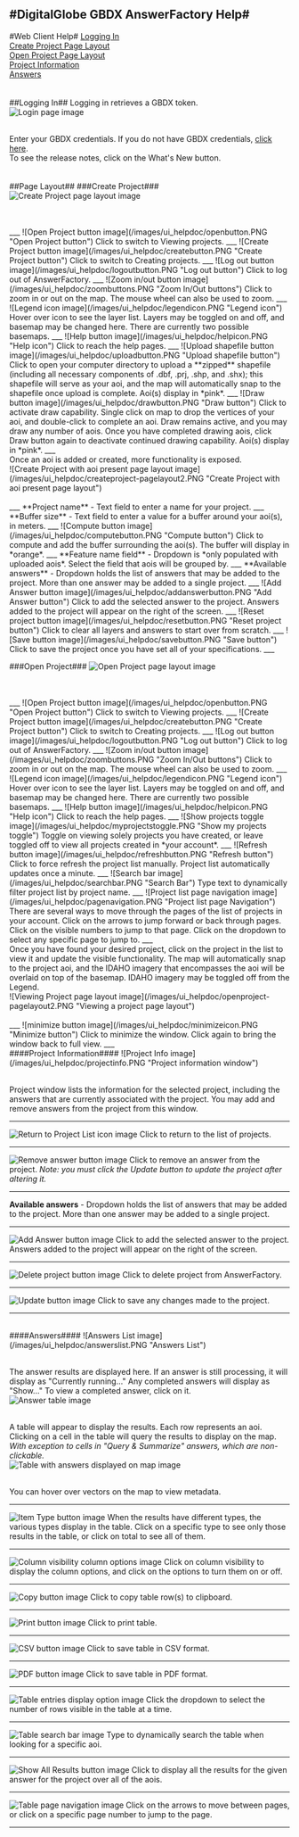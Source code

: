 #DigitalGlobe GBDX AnswerFactory Help#
----------

#Web Client Help#
[Logging In](#logging-in) <br>
[Create Project Page Layout](#create-project) <br>
[Open Project Page Layout](#open-project) <br>
[Project Information](#project-information) <br>
[Answers](#answers) <br>
<br><br>
##Logging In##
Logging in retrieves a GBDX token. <br>
![Login page image](/images/ui_helpdoc/loginbox.PNG "Login Box for login page")

<br>Enter your GBDX credentials. If you do not have GBDX credentials, [click here](https://gbdx.geobigdata.io/account/self_registration/). <br>
To see the release notes, click on the What's New button.
<br><br><br>
##Page Layout##
###Create Project###
![Create Project page layout image](/images/ui_helpdoc/createproject-pagelayout.PNG "Create Project page layout")

<br>
<br>
___
![Open Project button image](/images/ui_helpdoc/openbutton.PNG "Open Project button") Click to switch to Viewing projects.
___
![Create Project button image](/images/ui_helpdoc/createbutton.PNG "Create Project button") Click to switch to Creating projects.
___
![Log out button image](/images/ui_helpdoc/logoutbutton.PNG "Log out button") Click to log out of AnswerFactory.
___
![Zoom in/out button image](/images/ui_helpdoc/zoombuttons.PNG "Zoom In/Out buttons") Click to zoom in or out on the map. The mouse wheel can also be used to zoom.
___
![Legend icon image](/images/ui_helpdoc/legendicon.PNG "Legend icon") Hover over icon to see the layer list. Layers may be toggled on and off, and basemap may be changed here. There are currently two possible basemaps.
___
![Help button image](/images/ui_helpdoc/helpicon.PNG "Help icon") Click to reach the help pages.
___
![Upload shapefile button image](/images/ui_helpdoc/uploadbutton.PNG "Upload shapefile button") Click to open your computer directory to upload a **zipped** shapefile (including all necessary components of .dbf, .prj, .shp, and .shx); this shapefile will serve as your aoi, and the map will automatically snap to the shapefile once upload is complete. Aoi(s) display in *pink*.
___
![Draw button image](/images/ui_helpdoc/drawbutton.PNG "Draw button") Click to activate draw capability. Single click on map to drop the vertices of your aoi, and double-click to complete an aoi. Draw remains active, and you may draw any number of aois. Once you have completed drawing aois, click Draw button again to deactivate continued drawing capability. Aoi(s) display in *pink*.
___
<br>
Once an aoi is added or created, more functionality is exposed. <br>
![Create Project with aoi present page layout image](/images/ui_helpdoc/createproject-pagelayout2.PNG "Create Project with aoi present page layout")

<br>
<br>
___
**Project name** - Text field to enter a name for your project.
___
**Buffer size** - Text field to enter a value for a buffer around your aoi(s), in meters.
___
![Compute button image](/images/ui_helpdoc/computebutton.PNG "Compute button") Click to compute and add the buffer surrounding the aoi(s). The buffer will display in *orange*.
___
**Feature name field** - Dropdown is *only populated with uploaded aois*. Select the field that aois will be grouped by.
___
**Available answers** - Dropdown holds the list of answers that may be added to the project. More than one answer may be added to a single project.
___
![Add Answer button image](/images/ui_helpdoc/addanswerbutton.PNG "Add Answer button") Click to add the selected answer to the project. Answers added to the project will appear on the right of the screen.
___
![Reset project button image](/images/ui_helpdoc/resetbutton.PNG "Reset project button") Click to clear all layers and answers to start over from scratch.
___
![Save button image](/images/ui_helpdoc/savebutton.PNG "Save button") Click to save the project once you have set all of your specifications.
___

###Open Project###
![Open Project page layout image](/images/ui_helpdoc/openproject-pagelayout.PNG "Open Project page layout")

<br>
<br>
___
![Open Project button image](/images/ui_helpdoc/openbutton.PNG "Open Project button") Click to switch to Viewing projects.
___
![Create Project button image](/images/ui_helpdoc/createbutton.PNG "Create Project button") Click to switch to Creating projects.
___
![Log out button image](/images/ui_helpdoc/logoutbutton.PNG "Log out button") Click to log out of AnswerFactory.
___
![Zoom in/out button image](/images/ui_helpdoc/zoombuttons.PNG "Zoom In/Out buttons") Click to zoom in or out on the map. The mouse wheel can also be used to zoom.
___
![Legend icon image](/images/ui_helpdoc/legendicon.PNG "Legend icon") Hover over icon to see the layer list. Layers may be toggled on and off, and basemap may be changed here. There are currently two possible basemaps.
___
![Help button image](/images/ui_helpdoc/helpicon.PNG "Help icon") Click to reach the help pages.
___
![Show projects toggle image](/images/ui_helpdoc/myprojectstoggle.PNG "Show my projects toggle") Toggle on viewing solely projects you have created, or leave toggled off to view all projects created in *your account*.
___
![Refresh button image](/images/ui_helpdoc/refreshbutton.PNG "Refresh button") Click to force refresh the project list manually. Project list automatically updates once a minute.
___
![Search bar image](/images/ui_helpdoc/searchbar.PNG "Search Bar") Type text to dynamically filter project list by project name.
___
![Project list page navigation image](/images/ui_helpdoc/pagenavigation.PNG "Project list page Navigation") There are several ways to move through the pages of the list of projects in your account. Click on the arrows to jump forward or back through pages. Click on the visible numbers to jump to that page. Click on the dropdown to select any specific page to jump to.
___
<br>
Once you have found your desired project, click on the project in the list to view it and update the visible functionality. The map will automatically snap to the project aoi, and the IDAHO imagery that encompasses the aoi will be overlaid on top of the basemap. IDAHO imagery may be toggled off from the Legend.
<br>
![Viewing Project page layout image](/images/ui_helpdoc/openproject-pagelayout2.PNG "Viewing a project page layout")

<br>
<br>
___
![minimize button image](/images/ui_helpdoc/minimizeicon.PNG "Minimize button") Click to minimize the window. Click again to bring the window back to full view.
___
<br>
####Project Information####
![Project Info image](/images/ui_helpdoc/projectinfo.PNG "Project information window")

<br> Project window lists the information for the selected project, including the answers that are currently associated with the project. You may add and remove answers from the project from this window.
___
![Return to Project List icon image](/images/ui_helpdoc/returntolist.PNG "Return to project list icon") Click to return to the list of projects.
___
![Remove answer button image](/images/ui_helpdoc/removeanswer.PNG "Remove answer button") Click to remove an answer from the project. *Note: you must click the Update button to update the project after altering it.*
___
**Available answers** - Dropdown holds the list of answers that may be added to the project. More than one answer may be added to a single project.
___
![Add Answer button image](/images/ui_helpdoc/addanswerbutton.PNG "Add Answer button") Click to add the selected answer to the project. Answers added to the project will appear on the right of the screen.
___
![Delete project button image](/images/ui_helpdoc/deletebutton.PNG "Delete project button") Click to delete project from AnswerFactory.
___
![Update button image](/images/ui_helpdoc/updatebutton.PNG "Update button") Click to save any changes made to the project.
___
<br>
####Answers####
![Answers List image](/images/ui_helpdoc/answerslist.PNG "Answers List")

<br> The answer results are displayed here. If an answer is still processing, it will display as "Currently running..." Any completed answers will display as "Show..." To view a completed answer, click on it.
<br>
![Answer table image](/images/ui_helpdoc/answertable.PNG "Answer Table")

<br> A table will appear to display the results. Each row represents an aoi. Clicking on a cell in the table will query the results to display on the map. *With exception to cells in "Query & Summarize" answers, which are non-clickable.*
<br>
![Table with answers displayed on map image](/images/ui_helpdoc/viewanswers.PNG "Answers viewed in both table and on map")

<br> You can hover over vectors on the map to view metadata.
<br>
___
![Item Type button image](/images/ui_helpdoc/itemtypes.PNG "Item types button example") When the results have different types, the various types display in the table. Click on a specific type to see only those results in the table, or click on total to see all of them.
___
![Column visibility column options image](/images/ui_helpdoc/columnoptions.PNG "Column visibility column options") Click on column visibility to display the column options, and click on the options to turn them on or off.
___
![Copy button image](/images/ui_helpdoc/copybutton.PNG "Copy button") Click to copy table row(s) to clipboard.
___
![Print button image](/images/ui_helpdoc/printbutton.PNG "Print button") Click to print table.
___
![CSV button image](/images/ui_helpdoc/csvbutton.PNG "CSV button") Click to save table in CSV format.
___
![PDF button image](/images/ui_helpdoc/pdfbutton.PNG "PDF button") Click to save table in PDF format.
___
![Table entries display option image](/images/ui_helpdoc/tableentryreturn.PNG "Number of entries displayed in the table") Click the dropdown to select the number of rows visible in the table at a time.
___
![Table search bar image](/images/ui_helpdoc/tablesearch.PNG "Table search bar") Type to dynamically search the table when looking for a specific aoi.
___
![Show All Results button image](/images/ui_helpdoc/showallbutton.PNG "Show All Results button") Click to display all the results for the given answer for the project over all of the aois.
___
![Table page navigation image](/images/ui_helpdoc/tablenavigation.PNG "Table page navigation") Click on the arrows to move between pages, or click on a specific page number to jump to the page.
___
<br><br><br>
